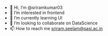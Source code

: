 - 👋 Hi, I’m @sriramkumar03
- 👀 I’m interested in frontend
- 🌱 I’m currently learning UI
- 💞️ I’m looking to collaborate on DataScience
- 📫 How to reach me sriram.seelam@sasi.ac.in

<!---
sriramkumar03/sriramkumar03 is a ✨ special ✨ repository because its `README.md` (this file) appears on your GitHub profile.
You can click the Preview link to take a look at your changes.
--->
